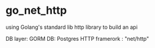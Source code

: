 # go_net_http
using Golang's standard lib http library to build an api

DB layer: GORM
DB: Postgres
HTTP framerork : "net/http"
